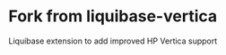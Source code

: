 Fork from liquibase-vertica
=================

Liquibase extension to add improved HP Vertica support
